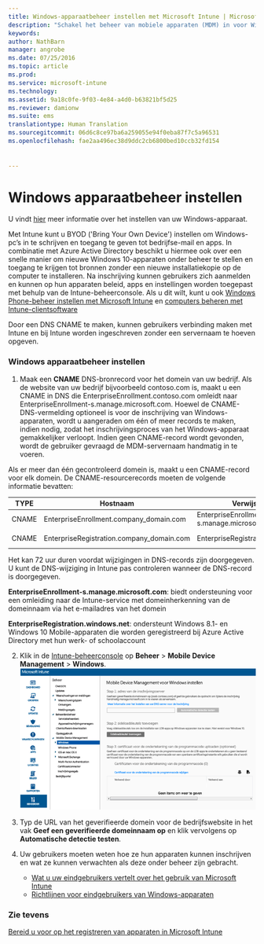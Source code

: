 ```yaml
---
title: Windows-apparaatbeheer instellen met Microsoft Intune | Microsoft Intune
description: "Schakel het beheer van mobiele apparaten (MDM) in voor Windows-pc’s, waaronder Windows 10-apparaten met Microsoft Intune."
keywords: 
author: NathBarn
manager: angrobe
ms.date: 07/25/2016
ms.topic: article
ms.prod: 
ms.service: microsoft-intune
ms.technology: 
ms.assetid: 9a18c0fe-9f03-4e84-a4d0-b63821bf5d25
ms.reviewer: damionw
ms.suite: ems
translationtype: Human Translation
ms.sourcegitcommit: 06d6c8ce97ba6a259055e94f0eba87f7c5a96531
ms.openlocfilehash: fae2aa496ec38d9ddc2cb6800bed10ccb32fd154


---
```


# Windows apparaatbeheer instellen
U vindt [hier](../enduser/using-your-windows-device-with-intune.md) meer informatie over het instellen van uw Windows-apparaat.

Met Intune kunt u BYOD ('Bring Your Own Device') instellen om Windows-pc’s in te schrijven en toegang te geven tot bedrijfse-mail en apps. In combinatie met Azure Active Directory beschikt u hiermee ook over een snelle manier om nieuwe Windows 10-apparaten onder beheer te stellen en toegang te krijgen tot bronnen zonder een nieuwe installatiekopie op de computer te installeren. Na inschrijving kunnen gebruikers zich aanmelden en kunnen op hun apparaten beleid, apps en instellingen worden toegepast met behulp van de Intune-beheerconsole. Als u dit wilt, kunt u ook [Windows Phone-beheer instellen met Microsoft Intune](set-up-windows-phone-management-with-microsoft-intune.md) en [computers beheren met Intune-clientsoftware](manage-windows-pcs-with-microsoft-intune.md)

Door een DNS CNAME te maken, kunnen gebruikers verbinding maken met Intune en bij Intune worden ingeschreven zonder een servernaam te hoeven opgeven.

### Windows apparaatbeheer instellen

  1.  Maak een **CNAME** DNS-bronrecord voor het domein van uw bedrijf. Als de website van uw bedrijf bijvoorbeeld contoso.com is, maakt u een CNAME in DNS die EnterpriseEnrollment.contoso.com omleidt naar EnterpriseEnrollment-s.manage.microsoft.com. Hoewel de CNAME-DNS-vermelding optioneel is voor de inschrijving van Windows-apparaten, wordt u aangeraden om één of meer records te maken, indien nodig, zodat het inschrijvingsproces van het Windows-apparaat gemakkelijker verloopt. Indien geen CNAME-record wordt gevonden, wordt de gebruiker gevraagd de MDM-servernaam handmatig in te voeren.

  Als er meer dan één gecontroleerd domein is, maakt u een CNAME-record voor elk domein. De CNAME-resourcerecords moeten de volgende informatie bevatten:

  |TYPE|Hostnaam|Verwijst naar|TTL|
  |--------|-------------|-------------|-------|
  |CNAME|EnterpriseEnrollment.company_domain.com|EnterpriseEnrollment-s.manage.microsoft.com |1 uur|
  |CNAME|EnterpriseRegistration.company_domain.com|EnterpriseRegistration.windows.net|1 uur|

  Het kan 72 uur duren voordat wijzigingen in DNS-records zijn doorgegeven. U kunt de DNS-wijziging in Intune pas controleren wanneer de DNS-record is doorgegeven.

  **EnterpriseEnrollment-s.manage.microsoft.com**: biedt ondersteuning voor een omleiding naar de Intune-service met domeinherkenning van de domeinnaam via het e-mailadres van het domein

  **EnterpriseRegistration.windows.net**: ondersteunt Windows 8.1- en Windows 10 Mobile-apparaten die worden geregistreerd bij Azure Active Directory met hun werk- of schoolaccount

  2.  Klik in de [Intune-beheerconsole](http://manage.microsoft.com) op **Beheer** &gt; **Mobile Device Management** &gt; **Windows**.
  ![Het dialoogvenster Windows-apparaatbeheer](../media/enroll-intune-winenr.png)

  3.  Typ de URL van het geverifieerde domein voor de bedrijfswebsite in het vak **Geef een geverifieerde domeinnaam op** en klik vervolgens op **Automatische detectie testen**.

  4.  Uw gebruikers moeten weten hoe ze hun apparaten kunnen inschrijven en wat ze kunnen verwachten als deze onder beheer zijn gebracht.
      - [Wat u uw eindgebruikers vertelt over het gebruik van Microsoft Intune](what-to-tell-your-end-users-about-using-microsoft-intune.md)
      - [Richtlijnen voor eindgebruikers van Windows-apparaten](../enduser/using-your-windows-device-with-intune.md)

### Zie tevens
[Bereid u voor op het registreren van apparaten in Microsoft Intune](get-ready-to-enroll-devices-in-microsoft-intune.md)



<!--HONumber=Aug16_HO1-->


